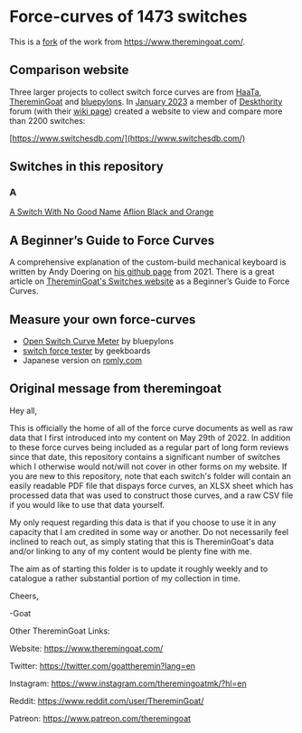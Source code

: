 # Force-curves of 1473 switches

This is a [fork](https://github.com/ThereminGoat/force-curves) of the work from https://www.theremingoat.com/.

## Comparison website

Three larger projects to collect switch force curves are from [HaaTa](https://chart-studio.plotly.com/~haata#/), [ThereminGoat](https://github.com/ThereminGoat/force-curves) and [bluepylons](https://github.com/bluepylons/Open-Switch-Curve-Meter). In [January 2023](https://deskthority.net/viewtopic.php?t=27819) a member of [Deskthority](https://deskthority.net/) forum (with their [wiki page](https://deskthority.net/wiki/)) created a website to view and compare more than 2200 switches:

[https://www.switchesdb.com/](https://www.switchesdb.com/)

## Switches in this repository

### A

[A Switch With No Good Name](data/A%20Switch%20With%20No%20Good%20Name/A%20Switch%20With%20No%20Good%20Name.pdf)
[Aflion Black and Orange](data/Aflion%20Black%20and%20Orange/Aflion%20Black%20and%20Orange.pdf)

## A Beginner’s Guide to Force Curves

A comprehensive explanation of the custom-build mechanical keyboard is written by Andy Doering on [his github page](https://github.com/AndyDoering/Keyboards) from 2021. There is a great article on [ThereminGoat's Switches website](https://www.theremingoat.com/blog/a-beginners-guide-to-force-curves) as a Beginner’s Guide to Force Curves.

## Measure your own force-curves

- [Open Switch Curve Meter](https://github.com/bluepylons/Open-Switch-Curve-Meter/tree/main) by bluepylons
- [switch force tester](https://github.com/geekboards/switch-force-tester) by geekboards
- Japanese version on [romly.com](https://romly.com/blog/c99_jikunohakari/)

## Original message from theremingoat

Hey all,

This is officially the home of all of the force curve documents as well as raw data that I first introduced into my content on May 29th of 2022. In addition to these force curves being included as a regular part of long form reviews since that date, this repository contains a significant number of switches which I otherwise would not/will not cover in other forms on my website. If you are new to this repository, note that each switch's folder will contain an easily readable PDF file that dispays force curves, an XLSX sheet which has processed data that was used to construct those curves, and a raw CSV file if you would like to use that data yourself.

My only request regarding this data is that if you choose to use it in any capacity that I am credited in some way or another. Do not necessarily feel inclined to reach out, as simply stating that this is ThereminGoat's data and/or linking to any of my content would be plenty fine with me.

The aim as of starting this folder is to update it roughly weekly and to catalogue a rather substantial portion of my collection in time.

Cheers,

-Goat

Other ThereminGoat Links:

Website: https://www.theremingoat.com/

Twitter: https://twitter.com/goattheremin?lang=en

Instagram: https://www.instagram.com/theremingoatmk/?hl=en

Reddit: https://www.reddit.com/user/ThereminGoat/

Patreon: https://www.patreon.com/theremingoat
